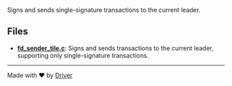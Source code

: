 <!--------------------------------------------------------------------------------->
<!-- IMPORTANT: This file is auto-generated by Driver (https://driver.ai). -------->
<!-- Manual edits may be overwritten on future commits. --------------------------->
<!--------------------------------------------------------------------------------->

Signs and sends single-signature transactions to the current leader.


## Files
- **[fd_sender_tile.c](fd_sender_tile.c.md)**: Signs and sends transactions to the current leader, supporting only single-signature transactions.

---
Made with ❤️ by [Driver](https://www.driver.ai/)